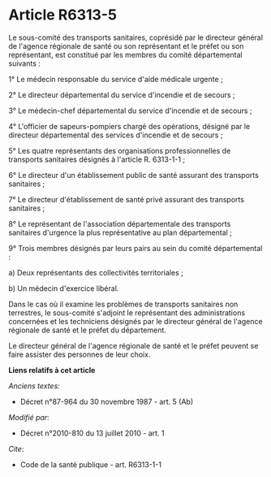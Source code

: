 # Article R6313-5

Le sous-comité des transports sanitaires, coprésidé par le directeur général de l'agence régionale de santé ou son
représentant et le préfet ou son représentant, est constitué par les membres du comité départemental suivants : 

1° Le médecin responsable du service d'aide médicale urgente ; 

2° Le directeur départemental du service d'incendie et de secours ; 

3° Le médecin-chef départemental du service d'incendie et de secours ; 

4° L'officier de sapeurs-pompiers chargé des opérations, désigné par le directeur départemental des services d'incendie et de
secours ; 

5° Les quatre représentants des organisations professionnelles de transports sanitaires désignés à l'article R. 6313-1-1 ; 

6° Le directeur d'un établissement public de santé assurant des transports sanitaires ; 

7° Le directeur d'établissement de santé privé assurant des transports sanitaires ; 

8° Le représentant de l'association départementale des transports sanitaires d'urgence la plus représentative au plan
départemental ; 

9° Trois membres désignés par leurs pairs au sein du comité départemental : 

a) Deux représentants des collectivités territoriales ; 

b) Un médecin d'exercice libéral. 

Dans le cas où il examine les problèmes de transports sanitaires non terrestres, le sous-comité s'adjoint le représentant des
administrations concernées et les techniciens désignés par le directeur général de l'agence régionale de santé et le préfet
du département. 

Le directeur général de l'agence régionale de santé et le préfet peuvent se faire assister des personnes de leur choix.

**Liens relatifs à cet article**

_Anciens textes_:

  - Décret n°87-964 du 30 novembre 1987 - art. 5 (Ab)

_Modifié par_:

  - Décret n°2010-810 du 13 juillet 2010 - art. 1

_Cite_:

  - Code de la santé publique - art. R6313-1-1
